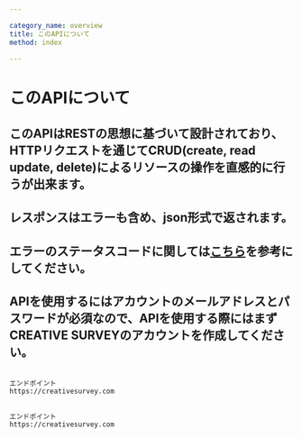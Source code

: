 ```yaml
---

category_name: overview
title: このAPIについて
method: index

---
```


# このAPIについて

## このAPIはRESTの思想に基づいて設計されており、HTTPリクエストを通じてCRUD(create, read update, delete)によるリソースの操作を直感的に行うが出来ます。

## レスポンスはエラーも含め、json形式で返されます。

## エラーのステータスコードに関しては[こちら](#error_example)を参考にしてください。

## APIを使用するにはアカウントのメールアドレスとパスワードが必須なので、APIを使用する際にはまずCREATIVE SURVEYのアカウントを作成してください。



~~~

エンドポイント
https://creativesurvey.com

~~~

~~~

エンドポイント
https://creativesurvey.com

~~~










